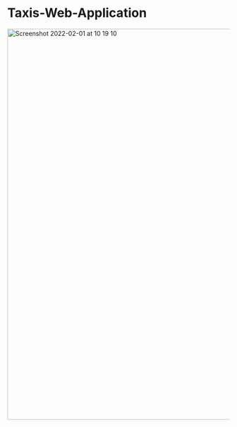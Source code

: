 # Taxis-Web-Application



<img width="886" alt="Screenshot 2022-02-01 at 10 19 10" src="https://user-images.githubusercontent.com/50542132/151942158-85361388-4915-41d3-bb6f-8e7ee9fc579b.png">

